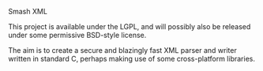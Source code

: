 Smash XML

This project is available under the LGPL, and will possibly also be
released under some permissive BSD-style license.

The aim is to create a secure and blazingly fast XML parser and writer written in
standard C, perhaps making use of some cross-platform libraries.
